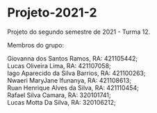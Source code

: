 # Projeto-2021-2
Projeto do segundo semestre de 2021 - Turma 12.

Membros do grupo:

Giovanna dos Santos Ramos, RA: 421105442;</br>
Lucas Oliveira Lima, RA: 421107058;</br>
Iago Aparecido da Silva Barrios, RA: 421100263;</br>
Nwaeri MaryJane Ifunanya, RA: 421108613;</br>
Ruan Henrique Alves da Silva, RA: 421110454;</br>
Rafael Silva Camara, RA: 320101741;</br>
Lucas Motta Da Silva, RA: 320106212;</br>

